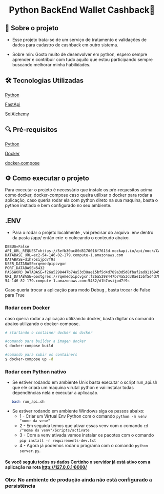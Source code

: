 <h1  align="center">Python BackEnd Wallet Cashback🚀</h1>

## 📝 Sobre o projeto

- Esse projeto trata-se de um serviço de tratamento e validações de dados para cadastro de cashback em outro sistema.

- Sobre min:
    Gosto muito de desenvolver em python, espero sempre aprender e contribuir com tudo aquilo que estou participando sempre buscando melhorar minha habilidades.
    
## 🛠️ Tecnologias Utilizadas

[Python](https://www.python.org/)

[FastApi](https://fastapi.tiangolo.com/)

[SqlAlchemy](https://www.sqlalchemy.org/)


## 🔍 Pré-requisitos

[Python](https://www.python.org/)

[Docker](https://www.docker.com/)

[docker-compose](https://docs.docker.com/compose/)



## ⚙️ Como executar o projeto

Para executar o projeto é necessário que instale os pŕe-requesitos acima como docker, docker-compose caso queira utilixar o docker para rodar a aplicação, caso queria rodar ela com python direto na sua maquina, basta o python instlado e bem configurado no seu ambiente.

## .ENV

- Para o rodar o projeto localmente , vai precisar do arquivo .env dentro da pasta /app/ então crie-o colocando o conteudo abaixo.

```text
DEBUG=False
API_URL_REQUEST=https://5efb30ac80d8170016f7613d.mockapi.io/api/mock/Cashback
DATABASE_URL=ec2-54-146-82-179.compute-1.amazonaws.com
DATABASE=d1h7osijpd7f9s
USER_DATABASE=rqemedpipcvgxr
PORT_DATABASE=5432
PASSWORD_DATABASE=f26a5298447b74a53d38ae15bf5d4d789a3d5d8fbaf2ad9116945b5b48be7423
URI_DATABASE=postgres://rqemedpipcvgxr:f26a5298447b74a53d38ae15bf5d4d789a3d5d8fbaf2ad9116945b5b48be7423@ec2-54-146-82-179.compute-1.amazonaws.com:5432/d1h7osijpd7f9s
```

Caso queria trocar a aplicação para modo Debug , basta trocar de False para True



### Rodar com Docker
caso queira rodar a aplicação utilizando docker, basta digitar os comando abaixo utilizando o docker-compose.

```bash
# startando o container docker do docker

#comando para buildar a imagen docker
$ docker-compose build

#comando para subir os containers
$ docker-compose up -d

```

### Rodar com Python nativo

 - Se estiver rodando em ambiente Unix basta executar o script run_api.sh que ele criará um maquina virutal python e vai instalar todas dependências nela e executar a aplicação.

 ```bash
    bash run_api.sh
 ```

- Se estiver rodando em ambiente Windows siga os passos abaixo:
  - 1 - Criar um Virtual Env Python com o comando `python -m venv "nome da venv"`
  - 2 - Em seguida temos que ativar essas venv com o comando `cd /"nome da venv"/Scripts/activate`
  - 3 - Com a venv ativada vamos instalar os pacotes com o comando `pip install -r requirements-dev.txt`
  - 4 - Agora já podemos rodar o programa com o comando `python server.py`.



#### Se você seguiu todos os dados Certinho o servidor já está ativo com a aplicação na rota http://127.0.0.1:8000/

### Obs: No ambiente de produção ainda não está configurado a persistência